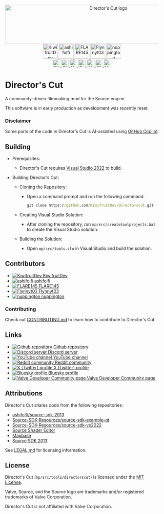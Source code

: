 <p align="center">
  <a href="https://github.com/KiwifruitDev/DirectorsCut">
    <img width="661px" height="128px" alt="Director's Cut logo" src="https://i.imgur.com/71ceAUU.png">
  </a>
  <br>
  <a href="https://github.com/KiwifruitDev" title="KiwifruitDev">
    <img height="48px" width="48px" alt="KiwifruitDev" src="https://i.imgur.com/3ufoXSF.png">
  </a>
  <a href="https://github.com/ashifolfi" title="ashifolfi">
    <img height="48px" width="48px" alt="ashifolfi" src="https://i.imgur.com/wLrrT7h.png">
  </a>
  <a href="https://flare145.com/" title="FLARE145">
    <img height="48px" width="48px" alt="FLARE145" src="https://i.imgur.com/6yoMcru.png">
  </a>
  <a href="https://github.com/flynnyt03" title="Flynnyt03">
    <img height="48px" width="48px" alt="Flynnyt03" src="https://i.imgur.com/gk65eRm.png">
  </a>
  <a href="https://github.com/nuppington-bit" title="nuppington">
    <img height="48px" width="48px" alt="nuppington" src="https://i.imgur.com/aIJ6Ivs.png">
  </a>
  <br>
  <a href="https://github.com/KiwifruitDev/DirectorsCut" title="Github repository">
    <img height="24px" width="24px" alt="Github repository" src="https://developer.valvesoftware.com/w/images/2/2c/Github_icon.png">
  </a>
  <a href="https://discord.com/invite/zrjApe5gkk" title="Discord server">
    <img height="24px" width="24px" alt="Discord server" src="https://developer.valvesoftware.com/w/images/1/18/Discord_icon.png">
  </a>
  <a href="https://youtube.com/@DirectorsCutMod" title="YouTube channel">
    <img height="24px" width="24px" alt="YouTube channel" src="https://developer.valvesoftware.com/w/images/4/4c/YouTube_icon.png">
  </a>
  <a href="https://www.reddit.com/r/DirectorsCut" title="Reddit community">
    <img height="24px" width="24px" alt="Reddit community" src="https://developer.valvesoftware.com/w/images/c/c3/Logo-Reddit.png">
  </a>
  <a href="https://x.com/DirectorsCutMod" title="X (Twitter) profile">
    <img height="24px" width="24px" alt="X (Twitter) profile" src="https://developer.valvesoftware.com/w/images/0/07/Logo-Twitter-X.png">
  </a>
  <a href="https://bsky.app/profile/directorscut.bsky.social" title="Bluesky profile">
    <img height="24px" width="24px" alt="Bluesky profile" src="https://developer.valvesoftware.com/w/images/d/d0/Bluesky_icon.png">
  </a>
  <a href="https://developer.valvesoftware.com/wiki/Director's_Cut" title="Valve Developer Community page">
    <img height="24px" width="24px" alt="Valve Developer Community page" src="https://developer.valvesoftware.com/w/images/1/10/Icon-Source.png">
  </a>
</p>

# Director's Cut
A community-driven filmmaking mod for the Source engine.

This software is in early production as development was recently reset.

### Disclaimer
Some parts of the code in Director's Cut is AI-assisted using [GitHub Copilot](https://copilot.github.com/).

## Building
- Prerequisites:
  - Director's Cut requires [Visual Studio 2022](https://visualstudio.microsoft.com/vs/) to build.

- Building Director's Cut:
  - Cloning the Repository:
    - Open a command prompt and run the following command:
      ```bat
      git clone https://github.com/KiwifruitDev/DirectorsCut.git
      ```

  - Creating Visual Studio Solution:
    - After cloning the repository, run `mp/src/createtoolprojects.bat` to create the Visual Studio solution.

  - Building the Solution:
    - Open `mp/src/tools.sln` in Visual Studio and build the solution.

## Contributors
- [![KiwifruitDev](https://i.imgur.com/qLndRtf.png) KiwifruitDev](https://github.com/KiwifruitDev)
- [![ashifolfi](https://i.imgur.com/4k4AuqO.png) ashifolfi](https://github.com/ashifolfi)
- [![FLARE145](https://i.imgur.com/HQWrrvo.png) FLARE145](https://flare145.com/)
- [![Flynnyt03](https://i.imgur.com/HD3Cgdp.png) Flynnyt03](https://github.com/flynnyt03)
- [![nuppington](https://i.imgur.com/sjR4oa3.png) nuppington](https://github.com/nuppington-bit)

### Contributing
Check out [CONTRIBUTING.md](CONTRIBUTING.md) to learn how to contribute to Director's Cut.

## Links
- [![Github repository](https://i.imgur.com/mrQcZY9.png) Github repository](https://github.com/KiwifruitDev/DirectorsCut)
- [![Discord server](https://i.imgur.com/pgLNitm.png) Discord server](https://discord.com/invite/zrjApe5gkk)
- [![YouTube channel](https://i.imgur.com/76FljEy.png) YouTube channel](https://youtube.com/@DirectorsCutMod)
- [![Reddit community](https://i.imgur.com/falKST9.png) Reddit community](https://www.reddit.com/r/DirectorsCut)
- [![X (Twitter) profile](https://i.imgur.com/MidXOod.png) X (Twitter) profile](https://x.com/DirectorsCutMod)
- [![Bluesky profile](https://i.imgur.com/nQy9dJ8.png) Bluesky profile](https://bsky.app/profile/directorscut.bsky.social)
- [![Valve Developer Community page](https://i.imgur.com/6elUXWS.png) Valve Developer Community page](https://developer.valvesoftware.com/wiki/Director's_Cut)

## Attributions
Director's Cut shares code from the following repositories:
- [ashifolfi/source-sdk-2013](https://github.com/ashifolfi/source-sdk-2013/)
- [Source-SDK-Resources/source-sdk-example-qt](https://github.com/Source-SDK-Resources/source-sdk-example-qt)
- [Source-SDK-Resources/source-sdk-vs2022](https://github.com/Source-SDK-Resources/source-sdk-vs2022)
- [Source Shader Editor](https://github.com/Biohazard90/source-shader-editor/)
- [Mapbase](https://github.com/mapbase-source/source-sdk-2013)
- [Source SDK 2013](https://github.com/ValveSoftware/source-sdk-2013)

See [LEGAL.md](LEGAL.md) for licensing information.

## License
Director's Cut (`mp/src/tools/directorscut`) is licensed under the [MIT License](LICENSE).

Valve, Source, and the Source logo are trademarks and/or registered trademarks of Valve Corporation.

Director's Cut is not affiliated with Valve Corporation.

